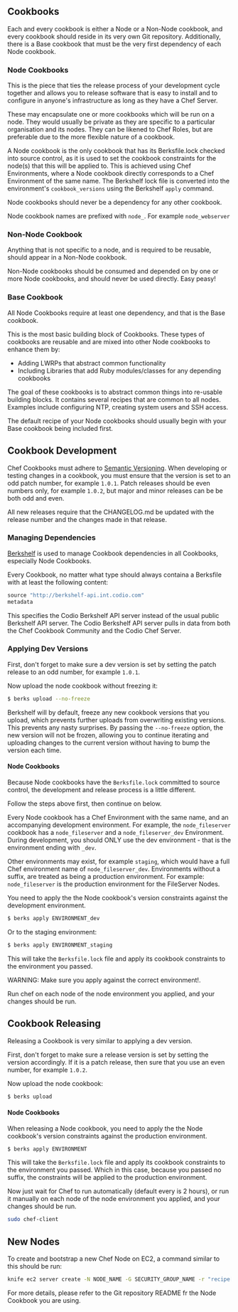 ## Cookbooks

Each and every cookbook is either a Node or a Non-Node cookbook, and every cookbook should reside in
its very own Git repository. Additionally, there is a Base cookbook that must be the very first
dependency of each Node cookbook.


### Node Cookbooks

This is the piece that ties the release process of your development cycle together and allows you to
release software that is easy to install and to configure in anyone's infrastructure as long as they
have a Chef Server.

These may encapsulate one or more cookbooks which will be run on a node. They would usually be
private as they are specific to a particular organisation and its nodes. They can be likened to Chef
Roles, but are preferable due to the more flexible nature of a cookbook.

A Node cookbook is the only cookbook that has its Berksfile.lock checked into source control, as it
is used to set the cookbook constraints for the node(s) that this will be applied to. This is
achieved using Chef Environments, where a Node cookbook directly corresponds to a Chef Environment
of the same name. The Berkshelf lock file is converted into the environment's `cookbook_versions`
using the Berkshelf `apply` command.

Node cookbooks should never be a dependency for any other cookbook.

Node cookbook names are prefixed with `node_`. For example `node_webserver`


### Non-Node Cookbook

Anything that is not specific to a node, and is required to be reusable, should appear in a Non-Node
cookbook.

Non-Node cookbooks should be consumed and depended on by one or more Node cookbooks, and should
never be used directly. Easy peasy!


### Base Cookbook

All Node Cookbooks require at least one dependency, and that is the Base cookbook.

This is the most basic building block of Cookbooks. These types of cookbooks are reusable and are
mixed into other Node cookbooks to enhance them by:

  - Adding LWRPs that abstract common functionality
  - Including Libraries that add Ruby modules/classes for any depending cookbooks

The goal of these cookbooks is to abstract common things into re-usable building blocks. It contains
several recipes that are common to all nodes. Examples include configuring NTP, creating system
users and SSH access.

The default recipe of your Node cookbooks should usually begin with your Base cookbook being
included first.



## Cookbook Development

Chef Cookbooks must adhere to [Semantic Versioning](http://semver.org/). When developing or testing
changes in a cookbook, you must ensure that the version is set to an odd patch number, for example
`1.0.1`. Patch releases should be even numbers only, for example `1.0.2`, but major and minor
releases can be be both odd and even.

All new releases require that the CHANGELOG.md be updated with the release number and the changes
made in that release.

### Managing Dependencies

[Berkshelf](http://berkshelf.com/) is used to manage Cookbook dependencies in all Cookbooks,
especially Node Cookbooks.

Every Cookbook, no matter what type should always containa a Berksfile with at least the following
content:

```ruby
source "http://berkshelf-api.int.codio.com"
metadata
```

This specifies the Codio Berkshelf API server instead of the usual public Berkshelf API server. The
Codio Berkshelf API server pulls in data from both the Chef Cookbook Community and the Codio Chef
Server.

### Applying Dev Versions

First, don't forget to make sure a dev version is set by setting the patch release to an odd number,
for example `1.0.1`.

Now upload the node cookbook without freezing it:

```bash
$ berks upload --no-freeze
```

Berkshelf will by default, freeze any new cookbook versions that you upload, which prevents further
uploads from overwriting existing versions. This prevents any nasty surprises. By passing the
`--no-freeze` option, the new version will not be frozen, allowing you to continue iterating and
uploading changes to the current version without having to bump the version each time.

#### Node Cookbooks

Because Node cookbooks have the `Berksfile.lock` committed to source control, the development and
release process is a little different.

Follow the steps above first, then continue on below.

Every Node cookbook has a Chef Environment with the same name, and an accompanying development
environment. For example, the `node_fileserver` cookbook has a `node_fileserver` and a
`node_fileserver_dev` Environment. During development, you should ONLY use the dev environment -
that is the environment ending with `_dev`.

Other environments may exist, for example `staging`, which would have a full Chef environment
name of `node_fileserver_dev`. Environments without a suffix, are treated as being a production
environment. For example: `node_fileserver` is the production environment for the FileServer Nodes.

You need to apply the the Node cookbook's version constraints against the development environment.

```bash
$ berks apply ENVIRONMENT_dev
```

Or to the staging environment:

```bash
$ berks apply ENVIRONMENT_staging
```

This will take the `Berksfile.lock` file and apply its cookbook constraints to the environment
you passed.

WARNING: Make sure you apply against the correct environment!.

Run chef on each node of the node environment you applied, and your changes should be run.


## Cookbook Releasing

Releasing a Cookbook is very similar to applying a dev version.

First, don't forget to make sure a release version is set by setting the version accordingly. If it
is a patch release, then sure that you use an even number, for example `1.0.2`.

Now upload the node cookbook:

```bash
$ berks upload
```

#### Node Cookbooks

When releasing a Node cookbook, you need to apply the the Node cookbook's version constraints
against the production environment.

```bash
$ berks apply ENVIRONMENT
```

This will take the `Berksfile.lock` file and apply its cookbook constraints to the environment
you passed. Which in this case, because you passed no suffix, the constraints will be applied
to the production environment.

Now just wait for Chef to run automatically (default every is 2 hours), or run it manually on
each node of the node environment you applied, and your changes should be run.

```bash
sudo chef-client
```


## New Nodes

To create and bootstrap a new Chef Node on EC2, a command similar to this should be run:

```bash
knife ec2 server create -N NODE_NAME -G SECURITY_GROUP_NAME -r "recipe[NODE_COOKBOOK]" -E NODE_ENVIRONMENT --secret-file ~/.chef/codio/encrypted_data_bag_secret -T Product=Codio
```

For more details, please refer to the Git repository README fr the Node Cookbook you are using.
